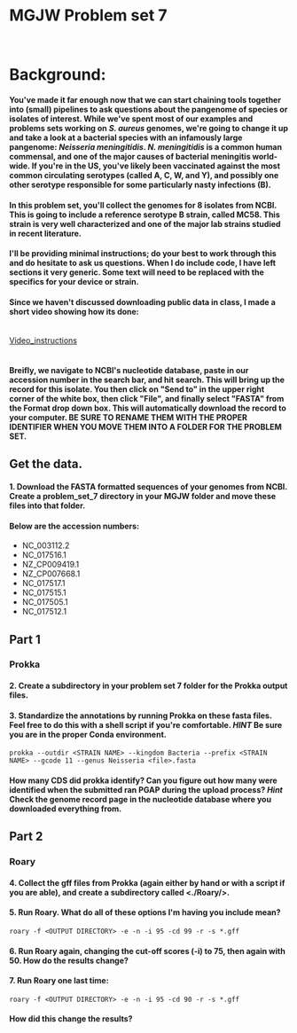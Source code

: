 # MGJW Problem set 7<br/><br/>

# Background:<br/>
#### You've made it far enough now that we can start chaining tools together into (small) pipelines to ask questions about the pangenome of species or isolates of interest. While we've spent most of our examples and problems sets working on *S. aureus* genomes, we're going to change it up and take a look at a bacterial species with an infamously large pangenome: *Neisseria meningitidis*. *N. meningitidis* is a common human commensal, and one of the major causes of bacterial meningitis world-wide. If you're in the US, you've likely been vaccinated against the most common circulating serotypes (called A, C, W, and Y), and possibly one other serotype responsible for some particularly nasty infections (B).<br/>

#### In this problem set, you'll collect the genomes for 8 isolates from NCBI. This is going to include a reference serotype B strain, called MC58. This strain is very well characterized and one of the major lab strains studied in recent literature.<br/>

#### I'll be providing minimal instructions; do your best to work through this and do hesitate to ask us questions. When I do include code, I have left sections it very generic. Some text will need to be replaced with the specifics for your device or strain.<br/>

#### Since we haven't discussed downloading public data in class, I made a short video showing how its done:<br/><br/>
[Video_instructions](https://youtu.be/g5j1vfv9ojo)<br/><br/>
#### Breifly, we navigate to NCBI's nucleotide database, paste in our accession number in the search bar, and hit search. This will bring up the record for this isolate. You then click on "Send to" in the upper right corner of the white box, then click "File", and finally select "FASTA" from the Format drop down box. This will automatically download the record to your computer. BE SURE TO RENAME THEM WITH THE PROPER IDENTIFIER WHEN YOU MOVE THEM INTO A FOLDER FOR THE PROBLEM SET.<br/>

## Get the data.
#### 1. Download the FASTA formatted sequences of your genomes from NCBI. Create a problem_set_7 directory in your MGJW folder and move these files into that folder.<br/>
#### Below are the accession numbers:<br/>
* NC_003112.2
* NC_017516.1
* NZ_CP009419.1
* NZ_CP007668.1
* NC_017517.1
* NC_017515.1
* NC_017505.1
* NC_017512.1

## Part 1 <br/>
### Prokka <br/>
#### 2. Create a subdirectory in your problem set 7 folder for the Prokka output files.
#### 3. Standardize the annotations by running Prokka on these fasta files. Feel free to do this with a shell script if you're comfortable. *HINT* Be sure you are in the proper Conda environment. <br/>

```
prokka --outdir <STRAIN NAME> --kingdom Bacteria --prefix <STRAIN NAME> --gcode 11 --genus Neisseria <file>.fasta

```

#### How many CDS did prokka identify? Can you figure out how many were identified when the submitted ran PGAP during the upload process? *Hint* Check the genome record page in the nucleotide database where you downloaded everything from.<br/>

## Part 2<br/>
### Roary<br/>
#### 4. Collect the gff files from Prokka (again either by hand or with a script if you are able), and create a subdirectory called <./Roary/>.
#### 5. Run Roary. What do all of these options I'm having you include mean?<br/>
```
roary -f <OUTPUT DIRECTORY> -e -n -i 95 -cd 99 -r -s *.gff

```
#### 6. Run Roary again, changing the cut-off scores (-i) to 75, then again with 50. How do the results change?<br/>
#### 7. Run Roary one last time:<br/>
```
roary -f <OUTPUT DIRECTORY> -e -n -i 95 -cd 90 -r -s *.gff

```
#### How did this change the results?

